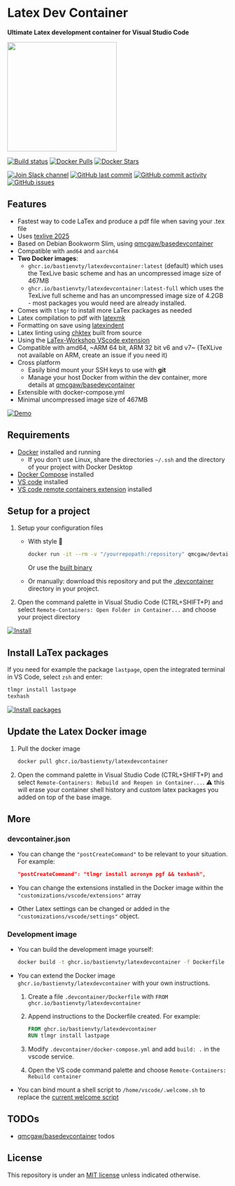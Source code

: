 # Latex Dev Container

**Ultimate Latex development container for Visual Studio Code**

<img height="250" src="https://raw.githubusercontent.com/qdm12/latexdevcontainer/master/title.svg?sanitize=true">

[![Build status](https://github.com/qdm12/latexdevcontainer/workflows/CI/badge.svg)](https://github.com/qdm12/latexdevcontainer/actions?query=workflow%3ACI)
[![Docker Pulls](https://img.shields.io/docker/pulls/qmcgaw/latexdevcontainer.svg)](https://hub.docker.com/r/qmcgaw/latexdevcontainer)
[![Docker Stars](https://img.shields.io/docker/stars/qmcgaw/latexdevcontainer.svg)](https://hub.docker.com/r/qmcgaw/latexdevcontainer)

[![Join Slack channel](https://img.shields.io/badge/slack-@qdm12-yellow.svg?logo=slack)](https://join.slack.com/t/qdm12/shared_invite/enQtOTE0NjcxNTM1ODc5LTYyZmVlOTM3MGI4ZWU0YmJkMjUxNmQ4ODQ2OTAwYzMxMTlhY2Q1MWQyOWUyNjc2ODliNjFjMDUxNWNmNzk5MDk)
[![GitHub last commit](https://img.shields.io/github/last-commit/qdm12/latexdevcontainer.svg)](https://github.com/qdm12/latexdevcontainer/issues)
[![GitHub commit activity](https://img.shields.io/github/commit-activity/y/qdm12/latexdevcontainer.svg)](https://github.com/qdm12/latexdevcontainer/issues)
[![GitHub issues](https://img.shields.io/github/issues/qdm12/latexdevcontainer.svg)](https://github.com/qdm12/latexdevcontainer/issues)

## Features

- Fastest way to code LaTex and produce a pdf file when saving your .tex file
- Uses [texlive 2025](https://www.tug.org/texlive/acquire-netinstall.html)
- Based on Debian Bookworm Slim, using [qmcgaw/basedevcontainer](https://github.com/qdm12/basedevcontainer)
- Compatible with `amd64` and `aarch64`
- **Two Docker images**:
  - `ghcr.io/bastienvty/latexdevcontainer:latest` (default) which uses the TexLive basic scheme and has an uncompressed
    image size of 467MB
  - `ghcr.io/bastienvty/latexdevcontainer:latest-full` which uses the TexLive full scheme and has an uncompressed image
    size of 4.2GB - most packages you would need are already installed.
- Comes with `tlmgr` to install more LaTex packages as needed
- Latex compilation to pdf with [latexmk](https://mg.readthedocs.io/latexmk.html)
- Formatting on save using [latexindent](https://github.com/cmhughes/latexindent.pl)
- Latex linting using [chktex](https://www.nongnu.org/chktex) built from source
- Using the [LaTex-Workshop VScode extension](https://github.com/James-Yu/LaTeX-Workshop)
- Compatible with amd64, ~ARM 64 bit, ARM 32 bit v6 and v7~ (TeXLive not available on ARM, create an issue if you need
  it)
- Cross platform
  - Easily bind mount your SSH keys to use with **git**
  - Manage your host Docker from within the dev container, more details at
    [qmcgaw/basedevcontainer](https://github.com/qdm12/basedevcontainer#features)
- Extensible with docker-compose.yml
- Minimal uncompressed image size of 467MB

[![Demo](https://i.imgur.com/4jFRIql.gif)](https://github.com/qdm12/latexdevcontainer)

## Requirements

- [Docker](https://www.docker.com/products/docker-desktop) installed and running
  - If you don't use Linux, share the directories `~/.ssh` and the directory of your project with Docker Desktop
- [Docker Compose](https://docs.docker.com/compose/install/) installed
- [VS code](https://code.visualstudio.com/download) installed
- [VS code remote containers extension](https://marketplace.visualstudio.com/items?itemName=ms-vscode-remote.remote-containers)
  installed

## Setup for a project

1. Setup your configuration files

   - With style 💯

     ```sh
     docker run -it --rm -v "/yourrepopath:/repository" qmcgaw/devtainr:v0.4.0 -dev latex -path /repository -name projectname
     ```

     Or use the [built binary](https://github.com/qdm12/devtainr#binary)

   - Or manually: download this repository and put the [.devcontainer](.devcontainer) directory in your project.

1. Open the command palette in Visual Studio Code (CTRL+SHIFT+P) and select
   `Remote-Containers: Open Folder in Container...` and choose your project directory

[![Install](https://i.imgur.com/1NJHIbH.gif)](https://github.com/qdm12/latexdevcontainer#setup-for-a-project)

## Install LaTex packages

If you need for example the package `lastpage`, open the integrated terminal in VS Code, select `zsh` and enter:

```sh
tlmgr install lastpage
texhash
```

[![Install packages](https://i.imgur.com/mBM2NYB.gif)](https://github.com/qdm12/latexdevcontainer#install-latex-packages)

## Update the Latex Docker image

1. Pull the docker image

   ```sh
   docker pull ghcr.io/bastienvty/latexdevcontainer
   ```

1. Open the command palette in Visual Studio Code (CTRL+SHIFT+P) and select
   `Remote-Containers: Rebuild and Reopen in Container...`. ⚠️ this will erase your container shell history and custom
   latex packages you added on top of the base image.

## More

### devcontainer.json

- You can change the `"postCreateCommand"` to be relevant to your situation. For example:

  ```json
  "postCreateCommand": "tlmgr install acronym pgf && texhash",
  ```

- You can change the extensions installed in the Docker image within the `"customizations/vscode/extensions"` array
- Other Latex settings can be changed or added in the `"customizations/vscode/settings"` object.

### Development image

- You can build the development image yourself:

  ```sh
  docker build -t ghcr.io/bastienvty/latexdevcontainer -f Dockerfile https://github.com/bastienvty/latexdevcontainer.git
  ```

- You can extend the Docker image `ghcr.io/bastienvty/latexdevcontainer` with your own instructions.

  1. Create a file `.devcontainer/Dockerfile` with `FROM ghcr.io/bastienvty/latexdevcontainer`
  1. Append instructions to the Dockerfile created. For example:

     ```Dockerfile
     FROM ghcr.io/bastienvty/latexdevcontainer
     RUN tlmgr install lastpage
     ```

  1. Modify `.devcontainer/docker-compose.yml` and add `build: .` in the vscode service.
  1. Open the VS code command palette and choose `Remote-Containers: Rebuild container`

- You can bind mount a shell script to `/home/vscode/.welcome.sh` to replace the
  [current welcome script](shell/.welcome.sh)

## TODOs

- [qmcgaw/basedevcontainer](https://github.com/qdm12/basedevcontainer) todos

## License

This repository is under an [MIT license](https://github.com/qdm12/latexdevcontainer/master/LICENSE) unless indicated
otherwise.

